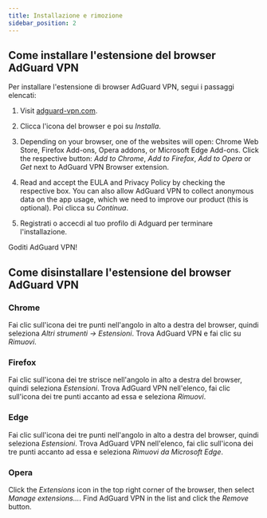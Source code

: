```yaml
---
title: Installazione e rimozione
sidebar_position: 2
---
```


## Come installare l'estensione del browser AdGuard VPN

Per installare l'estensione di browser AdGuard VPN, segui i passaggi elencati:

1. Visit [adguard-vpn.com](https://adguard-vpn.com/browser-extension/overview.html).

2. Clicca l'icona del browser e poi su *Installa*.

3. Depending on your browser, one of the websites will open: Chrome Web Store, Firefox Add-ons, Opera addons, or Microsoft Edge Add-ons. Click the respective button: *Add to Chrome*, *Add to Firefox*, *Add to Opera* or *Get* next to AdGuard VPN Browser extension.

4. Read and accept the EULA and Privacy Policy by checking the respective box. You can also allow AdGuard VPN to collect anonymous data on the app usage, which we need to improve our product (this is optional). Poi clicca su *Continua*.

5. Registrati o accecdi al tuo profilo di Adguard per terminare l'installazione.

Goditi AdGuard VPN!

## Come disinstallare l'estensione del browser AdGuard VPN

### Chrome

Fai clic sull'icona dei tre punti nell'angolo in alto a destra del browser, quindi seleziona *Altri strumenti → Estensioni*. Trova AdGuard VPN e fai clic su *Rimuovi*.

### Firefox

Fai clic sull'icona dei tre strisce nell'angolo in alto a destra del browser, quindi seleziona *Estensioni*. Trova AdGuard VPN nell'elenco, fai clic sull'icona dei tre punti accanto ad essa e seleziona *Rimuovi*.

### Edge

Fai clic sull'icona dei tre punti nell'angolo in alto a destra del browser, quindi seleziona *Estensioni*. Trova AdGuard VPN nell'elenco, fai clic sull'icona dei tre punti accanto ad essa e seleziona *Rimuovi da Microsoft Edge*.

### Opera

Click the *Extensions* icon in the top right corner of the browser, then select *Manage extensions...*. Find AdGuard VPN in the list and click the *Remove* button.  

